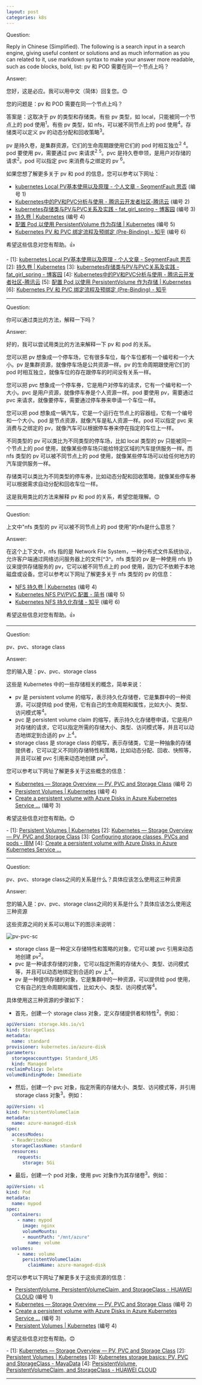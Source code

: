 ```yaml
---
layout: post
categories: k8s
---
```

Question:

Reply in Chinese (Simplified).
The following is a search input in a search engine, giving useful content or solutions and as much information as you can related to it, use markdown syntax to make your answer more readable, such as code blocks, bold, list:
pv 和 POD 需要在同一个节点上吗？

Answer:

您好，这是必应。我可以用中文（简体）回复您。😊

您的问题是：pv 和 POD 需要在同一个节点上吗？

答案是：这取决于 pv 的类型和存储类。有些 pv 类型，如 local，只能被同一个节点上的 pod 使用<sup>1</sup>。有些 pv 类型，如 nfs，可以被不同节点上的 pod 使用<sup>4</sup>。存储类可以定义 pv 的动态分配和回收策略<sup>3</sup>。

pv 是持久卷，是集群资源，它们的生命周期跟使用它们的 pod 时相互独立<sup>2</sup> <sup>4</sup>。pod 要使用 pv，需要通过 pvc 来请求<sup>2</sup> <sup>5</sup>。pvc 是持久卷申领，是用户对存储的请求<sup>2</sup>。pod 可以指定 pvc 来消费与之绑定的 pv <sup>6</sup>。

如果您想了解更多关于 pv 和 pod 的信息，您可以参考以下网址：

- [kubernetes Local PV基本使用以及原理 - 个人文章 - SegmentFault 思否](https://segmentfault.com/a/1190000040882124) (编号 1)
- [Kubernetes中的PV和PVC分析与使用 - 腾讯云开发者社区-腾讯云](https://cloud.tencent.com/developer/article/1857710) (编号 2)
- [kubernetes存储类与PV与PVC关系及实践 - fat_girl_spring - 博客园](https://www.cnblogs.com/fat-girl-spring/p/14545547.html) (编号 3)
- [持久卷 | Kubernetes](https://kubernetes.io/zh/docs/concepts/storage/persistent-volumes/) (编号 4)
- [配置 Pod 以使用 PersistentVolume 作为存储 | Kubernetes](https://kubernetes.io/zh/docs/tasks/configure-pod-container/configure-persistent-volume-storage/) (编号 5)
- [Kubernetes PV 和 PVC 绑定流程及预绑定 (Pre-Binding) - 知乎](https://zhuanlan.zhihu.com/p/166272609) (编号 6)

希望这些信息对您有帮助。👍

\-
\[1]: [kubernetes Local PV基本使用以及原理 - 个人文章 - SegmentFault 思否](https://segmentfault.com/a/1190000040882124)
\[2]: [持久卷 | Kubernetes](https://kubernetes.io/zh/docs/concepts/storage/persistent-volumes/)
\[3]: [kubernetes存储类与PV与PVC关系及实践 - fat_girl_spring - 博客园](https://www.cnblogs.com/fat-girl-spring/p/14545547.html)
\[4]: [Kubernetes中的PV和PVC分析与使用 - 腾讯云开发者社区-腾讯云](https://cloud.tencent.com/developer/article/1857710)
\[5]: [配置 Pod 以使用 PersistentVolume 作为存储 | Kubernetes](https://kubernetes.io/zh/docs/tasks/configure-pod-container/configure-persistent-volume-storage/)
\[6]: [Kubernetes PV 和 PVC 绑定流程及预绑定 (Pre-Binding) - 知乎](https://zhuanlan.zhihu.com/p/166272609)

<hr/>

Question:

你可以通过类比的方法，解释一下吗？

Answer:

好的，我可以尝试用类比的方法来解释一下 pv 和 pod 的关系。

您可以把 pv 想象成一个停车场，它有很多车位，每个车位都有一个编号和一个大小。pv 是集群资源，就像停车场是公共资源一样。pv 的生命周期跟使用它们的 pod 时相互独立，就像车位的存在跟停车的时间没有关系一样。

您可以把 pvc 想象成一个停车券，它是用户对停车的请求，它有一个编号和一个大小。pvc 是用户资源，就像停车券是个人资源一样。pod 要使用 pv，需要通过 pvc 来请求，就像要停车，需要通过停车券来申请一个车位一样。

您可以把 pod 想象成一辆汽车，它是一个运行在节点上的容器组，它有一个编号和一个大小。pod 是节点资源，就像汽车是私人资源一样。pod 可以指定 pvc 来消费与之绑定的 pv，就像汽车可以根据停车券来停在指定的车位上一样。

不同类型的 pv 可以类比为不同类型的停车场，比如 local 类型的 pv 只能被同一个节点上的 pod 使用，就像某些停车场只能给特定区域的汽车提供服务一样。而 nfs 类型的 pv 可以被不同节点上的 pod 使用，就像某些停车场可以给任何地方的汽车提供服务一样。

存储类可以类比为不同类型的停车券，比如动态分配和回收策略，就像某些停车券可以根据需求自动分配和回收车位一样。

这是我用类比的方法来解释 pv 和 pod 的关系，希望您能理解。😊


<hr/>

Question:

上文中"nfs 类型的 pv 可以被不同节点上的 pod 使用"的nfs是什么意思？

Answer:

在这个上下文中，nfs 指的是 Network File System，一种分布式文件系统协议，允许客户端通过网络访问服务器上的文件[^3^。nfs 类型的 pv 是一种使用 nfs 协议来提供存储服务的 pv，它可以被不同节点上的 pod 使用，因为它不依赖于本地磁盘或设备。您可以参考以下网址了解更多关于 nfs 类型的 pv 的信息：

- [NFS 持久卷 | Kubernetes](https://kubernetes.io/zh/docs/concepts/storage/volumes/#nfs) (编号 4)
- [Kubernetes NFS PV/PVC 配置 - 简书](https://www.jianshu.com/p/7a9c0f0d8f8b) (编号 5)
- [Kubernetes NFS 持久化存储 - 知乎](https://zhuanlan.zhihu.com/p/142897111) (编号 6)

希望这些信息对您有帮助。👍


<hr/>

Question:

pv、pvc、storage class

Answer:

您的输入是：pv、pvc、storage class

这些是 Kubernetes 中的一些存储相关的概念，简单来说：

- pv 是 persistent volume 的缩写，表示持久化存储卷，它是集群中的一种资源，可以提供给 pod 使用，它有自己的生命周期和属性，比如大小、类型、访问模式等<sup>4</sup>。
- pvc 是 persistent volume claim 的缩写，表示持久化存储卷申请，它是用户对存储的请求，它可以指定所需的存储大小、类型、访问模式等，并且可以动态地绑定到合适的 pv 上<sup>4</sup>。
- storage class 是 storage class 的缩写，表示存储类，它是一种抽象的存储提供者，它可以定义不同的存储特性和策略，比如动态分配、回收、快照等，并且可以被 pvc 引用来动态地创建 pv<sup>2</sup>。

您可以参考以下网址了解更多关于这些概念的信息：

- [Kubernetes — Storage Overview — PV, PVC and Storage Class](https://medium.com/devops-mojo/kubernetes-storage-options-overview-persistent-volumes-pv-claims-pvc-and-storageclass-sc-k8s-storage-df71ca0fccc3) (编号 2)
- [Persistent Volumes | Kubernetes](https://kubernetes.io/docs/concepts/storage/persistent-volumes/) (编号 4)
- [Create a persistent volume with Azure Disks in Azure Kubernetes Service ...](https://learn.microsoft.com/en-us/azure/aks/azure-csi-disk-storage-provision) (编号 3)

希望这些信息对您有帮助。😊

\-
\[1]: [Persistent Volumes | Kubernetes](https://kubernetes.io/docs/concepts/storage/persistent-volumes/)
\[2]: [Kubernetes — Storage Overview — PV, PVC and Storage Class](https://medium.com/devops-mojo/kubernetes-storage-options-overview-persistent-volumes-pv-claims-pvc-and-storageclass-sc-k8s-storage-df71ca0fccc3)
\[3]: [Configuring storage classes, PVCs and pods - IBM](https://www.ibm.com/docs/en/SSCKLT_2.0.0/UG/sec_ug_config_storage_class_pvc_file.html)
\[4]: [Create a persistent volume with Azure Disks in Azure Kubernetes Service ...](https://learn.microsoft.com/en-us/azure/aks/azure-csi-disk-storage-provision)

<hr/>

Question:

pv、pvc、storage class之间的关系是什么？具体应该怎么使用这三种资源

Answer:

您的输入是：pv、pvc、storage class之间的关系是什么？具体应该怎么使用这三种资源

这些资源之间的关系可以用以下的图示来说明：

![pv-pvc-sc](https://miro.medium.com/max/1400/1*4fX9x7n9ZtQY1jD5gq3w7w.png)

- storage class 是一种定义存储特性和策略的对象，它可以被 pvc 引用来动态地创建 pv<sup>2</sup>。
- pvc 是一种请求存储的对象，它可以指定所需的存储大小、类型、访问模式等，并且可以动态地绑定到合适的 pv 上<sup>4</sup>。
- pv 是一种提供存储的对象，它是集群中的一种资源，可以提供给 pod 使用，它有自己的生命周期和属性，比如大小、类型、访问模式等<sup>4</sup>。

具体使用这三种资源的步骤如下：

- 首先，创建一个 storage class 对象，定义存储提供者和特性<sup>2</sup>。例如：

```yaml
apiVersion: storage.k8s.io/v1
kind: StorageClass
metadata:
  name: standard
provisioner: kubernetes.io/azure-disk
parameters:
  storageaccounttype: Standard_LRS
  kind: Managed
reclaimPolicy: Delete
volumeBindingMode: Immediate
```

- 然后，创建一个 pvc 对象，指定所需的存储大小、类型、访问模式等，并引用 storage class 对象<sup>3</sup>。例如：

```yaml
apiVersion: v1
kind: PersistentVolumeClaim
metadata:
  name: azure-managed-disk
spec:
  accessModes:
  - ReadWriteOnce
  storageClassName: standard
  resources:
    requests:
      storage: 5Gi
```

- 最后，创建一个 pod 对象，使用 pvc 对象作为其存储卷<sup>3</sup>。例如：

```yaml
apiVersion: v1
kind: Pod
metadata:
  name: mypod
spec:
  containers:
    - name: mypod
      image: nginx
      volumeMounts:
      - mountPath: "/mnt/azure"
        name: volume
  volumes:
    - name: volume
      persistentVolumeClaim:
        claimName: azure-managed-disk
```

您可以参考以下网址了解更多关于这些资源的信息：

- [PersistentVolume, PersistentVolumeClaim, and StorageClass - HUAWEI CLOUD](https://support.huaweicloud.com/intl/en-us/basics-cce/kubernetes_0030.html) (编号 1)
- [Kubernetes — Storage Overview — PV, PVC and Storage Class](https://medium.com/devops-mojo/kubernetes-storage-options-overview-persistent-volumes-pv-claims-pvc-and-storageclass-sc-k8s-storage-df71ca0fccc3) (编号 2)
- [Create a persistent volume with Azure Disks in Azure Kubernetes Service ...](https://learn.microsoft.com/en-us/azure/aks/azure-csi-disk-storage-provision) (编号 3)
- [Persistent Volumes | Kubernetes](https://kubernetes.io/docs/concepts/storage/persistent-volumes/) (编号 4)

希望这些信息对您有帮助。😊


\-
\[1]: [Kubernetes — Storage Overview — PV, PVC and Storage Class](https://medium.com/devops-mojo/kubernetes-storage-options-overview-persistent-volumes-pv-claims-pvc-and-storageclass-sc-k8s-storage-df71ca0fccc3)
\[2]: [Persistent Volumes | Kubernetes](https://kubernetes.io/docs/concepts/storage/persistent-volumes/)
\[3]: [Kubernetes storage basics: PV, PVC and StorageClass - MayaData](https://blog.mayadata.io/kubernetes-storage-basics-pv-pvc-and-storageclass)
\[4]: [PersistentVolume, PersistentVolumeClaim, and StorageClass - HUAWEI CLOUD](https://support.huaweicloud.com/intl/en-us/basics-cce/kubernetes_0030.html)

<hr/>

